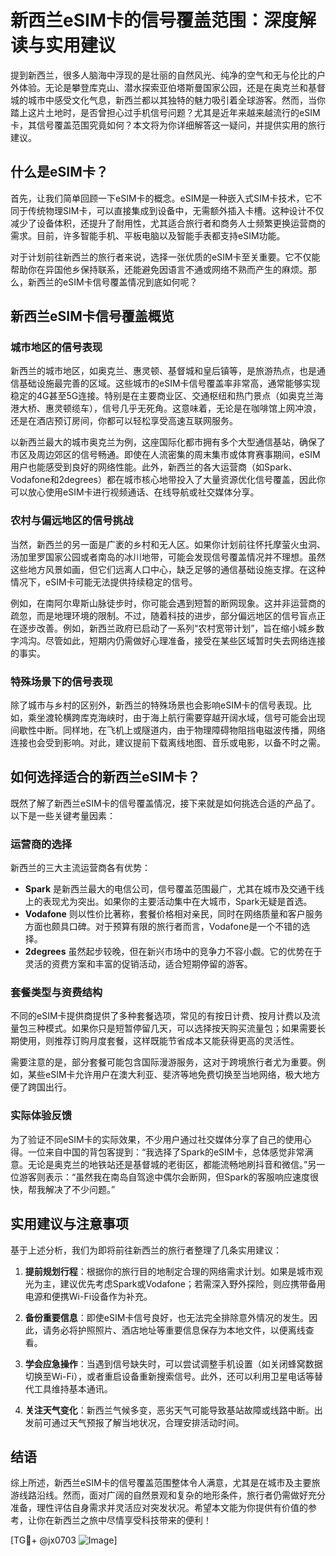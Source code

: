 # 新西兰eSIM卡的信号覆盖范围：深度解读与实用建议

提到新西兰，很多人脑海中浮现的是壮丽的自然风光、纯净的空气和无与伦比的户外体验。无论是攀登库克山、潜水探索亚伯塔斯曼国家公园，还是在奥克兰和基督城的城市中感受文化气息，新西兰都以其独特的魅力吸引着全球游客。然而，当你踏上这片土地时，是否曾担心过手机信号问题？尤其是近年来越来越流行的eSIM卡，其信号覆盖范围究竟如何？本文将为你详细解答这一疑问，并提供实用的旅行建议。

## 什么是eSIM卡？

首先，让我们简单回顾一下eSIM卡的概念。eSIM是一种嵌入式SIM卡技术，它不同于传统物理SIM卡，可以直接集成到设备中，无需额外插入卡槽。这种设计不仅减少了设备体积，还提升了耐用性，尤其适合旅行者和商务人士频繁更换运营商的需求。目前，许多智能手机、平板电脑以及智能手表都支持eSIM功能。

对于计划前往新西兰的旅行者来说，选择一张优质的eSIM卡至关重要。它不仅能帮助你在异国他乡保持联系，还能避免因语言不通或网络不熟而产生的麻烦。那么，新西兰的eSIM卡信号覆盖情况到底如何呢？

## 新西兰eSIM卡信号覆盖概览

### 城市地区的信号表现

新西兰的城市地区，如奥克兰、惠灵顿、基督城和皇后镇等，是旅游热点，也是通信基础设施最完善的区域。这些城市的eSIM卡信号覆盖率非常高，通常能够实现稳定的4G甚至5G连接。特别是在主要商业区、交通枢纽和热门景点（如奥克兰海港大桥、惠灵顿缆车），信号几乎无死角。这意味着，无论是在咖啡馆上网冲浪，还是在酒店预订房间，你都可以轻松享受高速互联网服务。

以新西兰最大的城市奥克兰为例，这座国际化都市拥有多个大型通信基站，确保了市区及周边郊区的信号畅通。即使在人流密集的周末集市或体育赛事期间，eSIM用户也能感受到良好的网络性能。此外，新西兰的各大运营商（如Spark、Vodafone和2degrees）都在城市核心地带投入了大量资源优化信号覆盖，因此你可以放心使用eSIM卡进行视频通话、在线导航或社交媒体分享。

### 农村与偏远地区的信号挑战

当然，新西兰的另一面是广袤的乡村和无人区。如果你计划前往怀托摩萤火虫洞、汤加里罗国家公园或者南岛的冰川地带，可能会发现信号覆盖情况并不理想。虽然这些地方风景如画，但它们远离人口中心，缺乏足够的通信基础设施支撑。在这种情况下，eSIM卡可能无法提供持续稳定的信号。

例如，在南阿尔卑斯山脉徒步时，你可能会遇到短暂的断网现象。这并非运营商的疏忽，而是地理环境的限制。不过，随着科技的进步，部分偏远地区的信号盲点正在逐步改善。例如，新西兰政府已启动了一系列“农村宽带计划”，旨在缩小城乡数字鸿沟。尽管如此，短期内仍需做好心理准备，接受在某些区域暂时失去网络连接的事实。

### 特殊场景下的信号表现

除了城市与乡村的区别外，新西兰的特殊场景也会影响eSIM卡的信号表现。比如，乘坐渡轮横跨库克海峡时，由于海上航行需要穿越开阔水域，信号可能会出现间歇性中断。同样地，在飞机上或隧道内，由于物理障碍物阻挡电磁波传播，网络连接也会受到影响。对此，建议提前下载离线地图、音乐或电影，以备不时之需。

## 如何选择适合的新西兰eSIM卡？

既然了解了新西兰eSIM卡的信号覆盖情况，接下来就是如何挑选合适的产品了。以下是一些关键考量因素：

### 运营商的选择

新西兰的三大主流运营商各有优势：  
- **Spark** 是新西兰最大的电信公司，信号覆盖范围最广，尤其在城市及交通干线上的表现尤为突出。如果你的主要活动集中在大城市，Spark无疑是首选。
- **Vodafone** 则以性价比著称，套餐价格相对亲民，同时在网络质量和客户服务方面也颇具口碑。对于预算有限的旅行者而言，Vodafone是一个不错的选择。
- **2degrees** 虽然起步较晚，但在新兴市场中的竞争力不容小觑。它的优势在于灵活的资费方案和丰富的促销活动，适合短期停留的游客。

### 套餐类型与资费结构

不同的eSIM卡提供商提供了多种套餐选项，常见的有按日计费、按月计费以及流量包三种模式。如果你只是短暂停留几天，可以选择按天购买流量包；如果需要长期使用，则推荐订购月度套餐，这样既能节省成本又能获得更高的灵活性。

需要注意的是，部分套餐可能包含国际漫游服务，这对于跨境旅行者尤为重要。例如，某些eSIM卡允许用户在澳大利亚、斐济等地免费切换至当地网络，极大地方便了跨国出行。

### 实际体验反馈

为了验证不同eSIM卡的实际效果，不少用户通过社交媒体分享了自己的使用心得。一位来自中国的背包客提到：“我选择了Spark的eSIM卡，总体感觉非常满意。无论是奥克兰的地铁站还是基督城的老街区，都能流畅地刷抖音和微信。”另一位游客则表示：“虽然我在南岛自驾途中偶尔会断网，但Spark的客服响应速度很快，帮我解决了不少问题。”

## 实用建议与注意事项

基于上述分析，我们为即将前往新西兰的旅行者整理了几条实用建议：

1. **提前规划行程**：根据你的旅行目的地制定合理的网络需求计划。如果是城市观光为主，建议优先考虑Spark或Vodafone；若需深入野外探险，则应携带备用电源和便携Wi-Fi设备作为补充。

2. **备份重要信息**：即使eSIM卡信号良好，也无法完全排除意外情况的发生。因此，请务必将护照照片、酒店地址等重要信息保存为本地文件，以便离线查看。

3. **学会应急操作**：当遇到信号缺失时，可以尝试调整手机设置（如关闭蜂窝数据切换至Wi-Fi），或者重启设备重新搜索信号。此外，还可以利用卫星电话等替代工具维持基本通讯。

4. **关注天气变化**：新西兰气候多变，恶劣天气可能导致基站故障或线路中断。出发前可通过天气预报了解当地状况，合理安排活动时间。

## 结语

综上所述，新西兰eSIM卡的信号覆盖范围整体令人满意，尤其是在城市及主要旅游线路沿线。然而，面对广阔的自然景观和复杂的地形条件，旅行者仍需做好充分准备，理性评估自身需求并灵活应对突发状况。希望本文能为你提供有价值的参考，让你在新西兰之旅中尽情享受科技带来的便利！

[TG💪+ @jx0703 ![Image](https://github.com/user-attachments/assets/dbca1d08-cadb-493c-b0ec-ad6f7a83f270)]